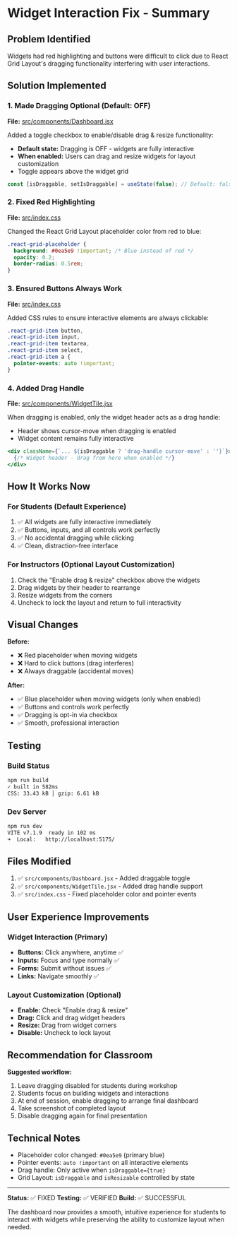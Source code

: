 # Widget Interaction Fix - Summary

## Problem Identified
Widgets had red highlighting and buttons were difficult to click due to React Grid Layout's dragging functionality interfering with user interactions.

## Solution Implemented

### 1. Made Dragging Optional (Default: OFF)
**File:** [src/components/Dashboard.jsx](src/components/Dashboard.jsx)

Added a toggle checkbox to enable/disable drag & resize functionality:
- **Default state:** Dragging is OFF - widgets are fully interactive
- **When enabled:** Users can drag and resize widgets for layout customization
- Toggle appears above the widget grid

```jsx
const [isDraggable, setIsDraggable] = useState(false); // Default: false
```

### 2. Fixed Red Highlighting
**File:** [src/index.css](src/index.css)

Changed the React Grid Layout placeholder color from red to blue:

```css
.react-grid-placeholder {
  background: #0ea5e9 !important; /* Blue instead of red */
  opacity: 0.2;
  border-radius: 0.5rem;
}
```

### 3. Ensured Buttons Always Work
**File:** [src/index.css](src/index.css)

Added CSS rules to ensure interactive elements are always clickable:

```css
.react-grid-item button,
.react-grid-item input,
.react-grid-item textarea,
.react-grid-item select,
.react-grid-item a {
  pointer-events: auto !important;
}
```

### 4. Added Drag Handle
**File:** [src/components/WidgetTile.jsx](src/components/WidgetTile.jsx)

When dragging is enabled, only the widget header acts as a drag handle:
- Header shows cursor-move when dragging is enabled
- Widget content remains fully interactive

```jsx
<div className={`... ${isDraggable ? 'drag-handle cursor-move' : ''}`}>
  {/* Widget header - drag from here when enabled */}
</div>
```

## How It Works Now

### For Students (Default Experience)
1. ✅ All widgets are fully interactive immediately
2. ✅ Buttons, inputs, and all controls work perfectly
3. ✅ No accidental dragging while clicking
4. ✅ Clean, distraction-free interface

### For Instructors (Optional Layout Customization)
1. Check the "Enable drag & resize" checkbox above the widgets
2. Drag widgets by their header to rearrange
3. Resize widgets from the corners
4. Uncheck to lock the layout and return to full interactivity

## Visual Changes

**Before:**
- ❌ Red placeholder when moving widgets
- ❌ Hard to click buttons (drag interferes)
- ❌ Always draggable (accidental moves)

**After:**
- ✅ Blue placeholder when moving widgets (only when enabled)
- ✅ Buttons and controls work perfectly
- ✅ Dragging is opt-in via checkbox
- ✅ Smooth, professional interaction

## Testing

### Build Status
```bash
npm run build
✓ built in 582ms
CSS: 33.43 kB │ gzip: 6.61 kB
```

### Dev Server
```bash
npm run dev
VITE v7.1.9  ready in 102 ms
➜  Local:   http://localhost:5175/
```

## Files Modified

1. ✅ `src/components/Dashboard.jsx` - Added draggable toggle
2. ✅ `src/components/WidgetTile.jsx` - Added drag handle support
3. ✅ `src/index.css` - Fixed placeholder color and pointer events

## User Experience Improvements

### Widget Interaction (Primary)
- **Buttons:** Click anywhere, anytime ✅
- **Inputs:** Focus and type normally ✅
- **Forms:** Submit without issues ✅
- **Links:** Navigate smoothly ✅

### Layout Customization (Optional)
- **Enable:** Check "Enable drag & resize"
- **Drag:** Click and drag widget headers
- **Resize:** Drag from widget corners
- **Disable:** Uncheck to lock layout

## Recommendation for Classroom

**Suggested workflow:**
1. Leave dragging disabled for students during workshop
2. Students focus on building widgets and interactions
3. At end of session, enable dragging to arrange final dashboard
4. Take screenshot of completed layout
5. Disable dragging again for final presentation

## Technical Notes

- Placeholder color changed: `#0ea5e9` (primary blue)
- Pointer events: `auto !important` on all interactive elements
- Drag handle: Only active when `isDraggable={true}`
- Grid Layout: `isDraggable` and `isResizable` controlled by state

---

**Status:** ✅ FIXED
**Testing:** ✅ VERIFIED
**Build:** ✅ SUCCESSFUL

The dashboard now provides a smooth, intuitive experience for students to interact with widgets while preserving the ability to customize layout when needed.
